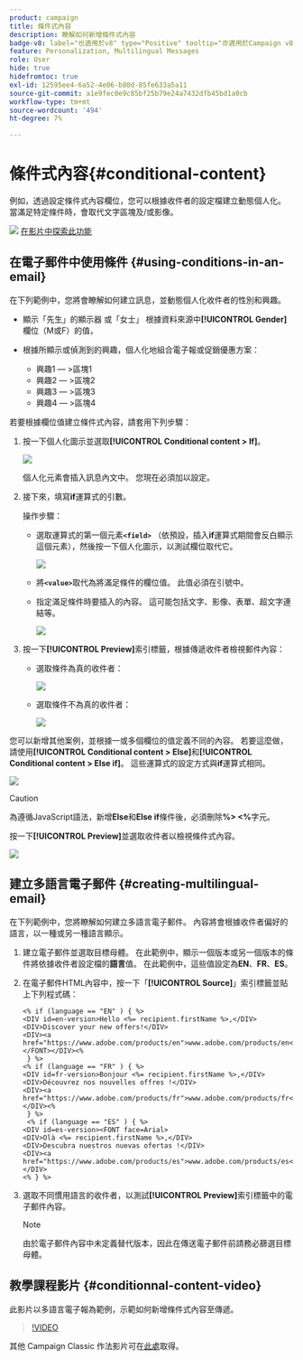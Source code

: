 ```yaml
---
product: campaign
title: 條件式內容
description: 瞭解如何新增條件式內容
badge-v8: label="也適用於v8" type="Positive" tooltip="亦適用於Campaign v8"
feature: Personalization, Multilingual Messages
role: User
hide: true
hidefromtoc: true
exl-id: 12595ee4-6a52-4e06-b80d-85fe633a5a11
source-git-commit: a1e9fec0e9c85bf25b79e24a7432dfb45bd1a0cb
workflow-type: tm+mt
source-wordcount: '494'
ht-degree: 7%

---
```


# 條件式內容{#conditional-content}

例如，透過設定條件式內容欄位，您可以根據收件者的設定檔建立動態個人化。 當滿足特定條件時，會取代文字區塊及/或影像。

![](assets/do-not-localize/how-to-video.png) [在影片中探索此功能](#conditionnal-content-video)


## 在電子郵件中使用條件 {#using-conditions-in-an-email}

在下列範例中，您將會瞭解如何建立訊息，並動態個人化收件者的性別和興趣。

* 顯示「先生」的顯示器 或「女士」 根據資料來源中&#x200B;**[!UICONTROL Gender]**&#x200B;欄位（M或F）的值，
* 根據所顯示或偵測到的興趣，個人化地組合電子報或促銷優惠方案：

   * 興趣1 — >區塊1
   * 興趣2 — >區塊2
   * 興趣3 — >區塊3
   * 興趣4 — >區塊4

若要根據欄位值建立條件式內容，請套用下列步驟：

1. 按一下個人化圖示並選取&#x200B;**[!UICONTROL Conditional content > If]**。

   ![](assets/s_ncs_user_conditional_content02.png)

   個人化元素會插入訊息內文中。 您現在必須加以設定。

1. 接下來，填寫&#x200B;**if**&#x200B;運算式的引數。

   操作步驟：

   * 選取運算式的第一個元素&#x200B;**`<field>`** （依預設，插入&#x200B;**if**&#x200B;運算式期間會反白顯示這個元素），然後按一下個人化圖示，以測試欄位取代它。

     ![](assets/s_ncs_user_conditional_content03.png)

   * 將&#x200B;**`<value>`**&#x200B;取代為將滿足條件的欄位值。 此值必須在引號中。
   * 指定滿足條件時要插入的內容。 這可能包括文字、影像、表單、超文字連結等。

     ![](assets/s_ncs_user_conditional_content04.png)

1. 按一下&#x200B;**[!UICONTROL Preview]**&#x200B;索引標籤，根據傳遞收件者檢視郵件內容：

   * 選取條件為真的收件者：

     ![](assets/s_ncs_user_conditional_content05.png)

   * 選取條件不為真的收件者：

     ![](assets/s_ncs_user_conditional_content06.png)

您可以新增其他案例，並根據一或多個欄位的值定義不同的內容。 若要這麼做，請使用&#x200B;**[!UICONTROL Conditional content > Else]**&#x200B;和&#x200B;**[!UICONTROL Conditional content > Else if]**。 這些運算式的設定方式與&#x200B;**if**&#x200B;運算式相同。

![](assets/s_ncs_user_conditional_content07.png)

>[!CAUTION]
>
>為遵循JavaScript語法，新增&#x200B;**Else**&#x200B;和&#x200B;**Else if**&#x200B;條件後，必須刪除&#x200B;**%> &lt;%**&#x200B;字元。

按一下&#x200B;**[!UICONTROL Preview]**&#x200B;並選取收件者以檢視條件式內容。

![](assets/s_ncs_user_conditional_content08.png)

## 建立多語言電子郵件 {#creating-multilingual-email}

在下列範例中，您將瞭解如何建立多語言電子郵件。 內容將會根據收件者偏好的語言，以一種或另一種語言顯示。

1. 建立電子郵件並選取目標母體。 在此範例中，顯示一個版本或另一個版本的條件將依據收件者設定檔的&#x200B;**語言**&#x200B;值。 在此範例中，這些值設定為&#x200B;**EN**、**FR**、**ES**。
1. 在電子郵件HTML內容中，按一下「**[!UICONTROL Source]**」索引標籤並貼上下列程式碼：

   ```
   <% if (language == "EN" ) { %>
   <DIV id=en-version>Hello <%= recipient.firstName %>,</DIV>
   <DIV>Discover your new offers!</DIV>
   <DIV><a href="https://www.adobe.com/products/en">www.adobe.com/products/en</A></FONT></DIV><%
    } %>
   <% if (language == "FR" ) { %>
   <DIV id=fr-version>Bonjour <%= recipient.firstName %>,</DIV>
   <DIV>Découvrez nos nouvelles offres !</DIV>
   <DIV><a href="https://www.adobe.com/products/fr">www.adobe.com/products/fr</A></DIV><%
    } %>
    <% if (language == "ES" ) { %>
   <DIV id=es-version><FONT face=Arial>
   <DIV>Olà <%= recipient.firstName %>,</DIV>
   <DIV>Descubra nuestros nuevas ofertas !</DIV>
   <DIV><a href="https://www.adobe.com/products/es">www.adobe.com/products/es</A></DIV>
   <% } %>
   ```

1. 選取不同慣用語言的收件者，以測試&#x200B;**[!UICONTROL Preview]**&#x200B;索引標籤中的電子郵件內容。

   >[!NOTE]
   >
   >由於電子郵件內容中未定義替代版本，因此在傳送電子郵件前請務必篩選目標母體。

## 教學課程影片 {#conditionnal-content-video}

此影片以多語言電子報為範例，示範如何新增條件式內容至傳遞。

>[!VIDEO](https://video.tv.adobe.com/v/24926?quality=12)

其他 Campaign Classic 作法影片可在[此處](https://experienceleague.adobe.com/docs/campaign-classic-learn/tutorials/overview.html?lang=zh-Hant)取得。
